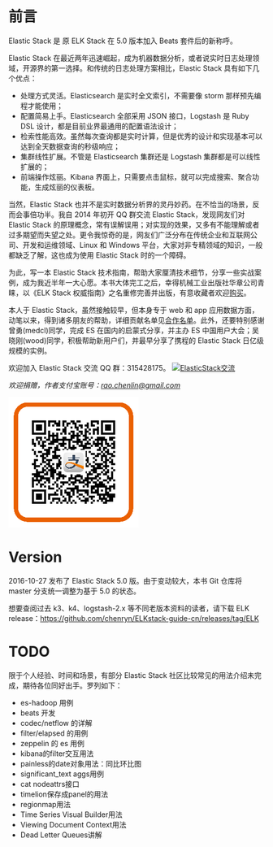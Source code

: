 # 前言

Elastic Stack 是 原 ELK Stack 在 5.0 版本加入 Beats 套件后的新称呼。

Elastic Stack 在最近两年迅速崛起，成为机器数据分析，或者说实时日志处理领域，开源界的第一选择。和传统的日志处理方案相比，Elastic Stack 具有如下几个优点：

* 处理方式灵活。Elasticsearch 是实时全文索引，不需要像 storm 那样预先编程才能使用；
* 配置简易上手。Elasticsearch 全部采用 JSON 接口，Logstash 是 Ruby DSL 设计，都是目前业界最通用的配置语法设计；
* 检索性能高效。虽然每次查询都是实时计算，但是优秀的设计和实现基本可以达到全天数据查询的秒级响应；
* 集群线性扩展。不管是 Elasticsearch 集群还是 Logstash 集群都是可以线性扩展的；
* 前端操作炫丽。Kibana 界面上，只需要点击鼠标，就可以完成搜索、聚合功能，生成炫丽的仪表板。

当然，Elastic Stack 也并不是实时数据分析界的灵丹妙药。在不恰当的场景，反而会事倍功半。我自 2014 年初开 QQ 群交流 Elastic Stack，发现网友们对 Elastic Stack 的原理概念，常有误解误用；对实现的效果，又多有不能理解或者过多期望而失望之处。更令我惊奇的是，网友们广泛分布在传统企业和互联网公司、开发和运维领域、Linux 和 Windows 平台，大家对非专精领域的知识，一般都缺乏了解，这也成为使用 Elastic Stack 时的一个障碍。

为此，写一本 Elastic Stack 技术指南，帮助大家厘清技术细节，分享一些实战案例，成为我近半年一大心愿。本书大体完工之后，幸得机械工业出版社华章公司青睐，以《ELK Stack 权威指南》之名重修完善并出版，有意收藏者欢迎[购买](http://search.jd.com/Search?keyword=elkstack%E6%9D%83%E5%A8%81%E6%8C%87%E5%8D%97&enc=utf-8)。

本人于 Elastic Stack，虽然接触较早，但本身专于 web 和 app 应用数据方面，动笔以来，得到诸多朋友的帮助，详细贡献名单见[合作名单](./contributors.md)。此外，还要特别感谢曾勇(medcl)同学，完成 ES 在国内的启蒙式分享，并主办 ES 中国用户大会；吴晓刚(wood)同学，积极帮助新用户们，并最早分享了携程的 Elastic Stack 日亿级规模的实例。

欢迎加入 Elastic Stack 交流 QQ 群：315428175。
<a target="_blank" href="http://shang.qq.com/wpa/qunwpa?idkey=d9900718f2e38e03d4bb73b624319eec9c0de7fabdbe340199e967fdecee929b"><img border="0" src="http://pub.idqqimg.com/wpa/images/group.png" alt="ElasticStack交流" title="ElasticStack交流"></a>

*欢迎捐赠，作者支付宝账号：<rao.chenlin@gmail.com>*

![ercode](kibana/v3/img/alipay.png)

# Version

2016-10-27 发布了 Elastic Stack 5.0 版。由于变动较大，本书 Git 仓库将 master 分支统一调整为基于 5.0 的状态。

想要查阅过去 k3、k4、logstash-2.x 等不同老版本资料的读者，请下载 ELK release：<https://github.com/chenryn/ELKstack-guide-cn/releases/tag/ELK>

# TODO

限于个人经验、时间和场景，有部分 Elastic Stack 社区比较常见的用法介绍未完成，期待各位同好出手。罗列如下：

* es-hadoop 用例
* beats 开发
* codec/netflow 的详解
* filter/elapsed 的用例
* zeppelin 的 es 用例
* kibana的filter交互用法
* painless的date对象用法：同比环比图
* significant_text aggs用例
* cat nodeattrs接口
* timelion保存成panel的用法
* regionmap用法
* Time Series Visual Builder用法
* Viewing Document Context用法
* Dead Letter Queues讲解
